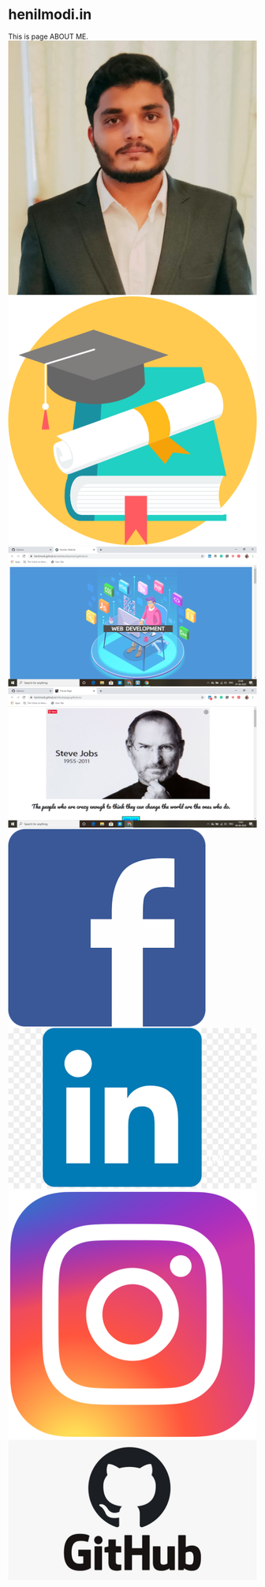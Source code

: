 # henilmodi.in
This is page ABOUT ME.
<img src="henil.jpg">
<img src="edu.png">
<img src="ss2.PNG">
<img src="Steve%20Jobs%20Screenshot.PNG">
<img src="facebbok.png">
<img src="linkedin%20logo.jpg">
<img src="Instagram%20logo.png">
<img src="github1.jpeg">
